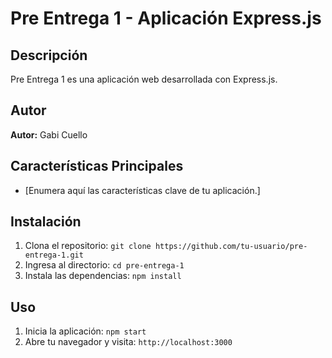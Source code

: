 # Pre Entrega 1 - Aplicación Express.js

## Descripción
Pre Entrega 1 es una aplicación web desarrollada con Express.js.

## Autor
**Autor:** Gabi Cuello

## Características Principales
- [Enumera aquí las características clave de tu aplicación.]

## Instalación
1. Clona el repositorio: `git clone https://github.com/tu-usuario/pre-entrega-1.git`
2. Ingresa al directorio: `cd pre-entrega-1`
3. Instala las dependencias: `npm install`

## Uso
1. Inicia la aplicación: `npm start`
2. Abre tu navegador y visita: `http://localhost:3000`